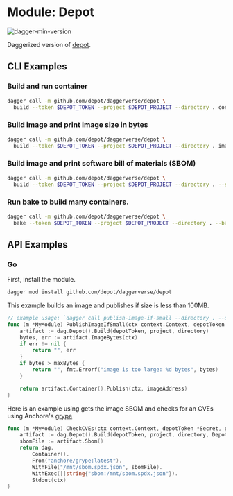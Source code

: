 # Module: Depot

![dagger-min-version](https://img.shields.io/badge/dagger%20version-v0.9.3-yellow)

Daggerized version of [depot](https://depot.dev).

## CLI Examples

### Build and run container

```sh
dagger call -m github.com/depot/daggerverse/depot \
  build --token $DEPOT_TOKEN --project $DEPOT_PROJECT --directory . container
```

### Build image and print image size in bytes

```sh
dagger call -m github.com/depot/daggerverse/depot \
  build --token $DEPOT_TOKEN --project $DEPOT_PROJECT --directory . image-bytes
```

### Build image and print software bill of materials (SBOM)

```sh
dagger call -m github.com/depot/daggerverse/depot \
  build --token $DEPOT_TOKEN --project $DEPOT_PROJECT --directory . --sbom sbom
```

### Run bake to build many containers.

```sh
dagger call -m github.com/depot/daggerverse/depot \
  bake --token $DEPOT_TOKEN --project $DEPOT_PROJECT --directory . --bake-file docker-bake.hcl
```

## API Examples

### Go

First, install the module.

```sh
dagger mod install github.com/depot/daggerverse/depot
```

This example builds an image and publishes if size is less than 100MB.

```go
// example usage: `dagger call publish-image-if-small --directory . --depot-token $DEPOT_TOKEN --project $DEPOT_PROJECT_ID ----max-bytes 1000000 --image-address ghcr.io/my-project/my-image:latest`
func (m *MyModule) PublishImageIfSmall(ctx context.Context, depotToken *Secret, project string, directory *Directory, maxBytes int, imageAddress string) (string, error) {
	artifact := dag.Depot().Build(depotToken, project, directory)
	bytes, err := artifact.ImageBytes(ctx)
	if err != nil {
		return "", err
	}
	if bytes > maxBytes {
		return "", fmt.Errorf("image is too large: %d bytes", bytes)
	}

	return artifact.Container().Publish(ctx, imageAddress)
}
```

Here is an example using gets the image SBOM and checks for an CVEs using
Anchore's [grype](https://github.com/anchore/grype)

```go
func (m *MyModule) CheckCVEs(ctx context.Context, depotToken *Secret, project string, directory *Directory) (string, error) {
	artifact := dag.Depot().Build(depotToken, project, directory, DepotBuildOpts{Sbom: true})
	sbomFile := artifact.Sbom()
	return dag.
		Container().
		From("anchore/grype:latest").
		WithFile("/mnt/sbom.spdx.json", sbomFile).
		WithExec([]string{"sbom:/mnt/sbom.spdx.json"}).
		Stdout(ctx)
}
```
